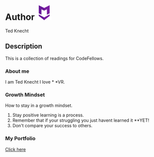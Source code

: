 # Author ![alt text](https://github.com/adam-p/markdown-here/raw/master/src/common/images/icon48.png "Logo Title Text 1")
Ted Knecht

##  Description
This is a collection of readings for CodeFellows.

###  About me
I am Ted Knecht I love * *VR. 

###  Growth Mindset
How to stay in a  growth mindset.

1.  Stay positive learning is a process.
2.  Remember that if your struggling you just havent learned it **YET!
3.  Don't compare your success to others.

###  My Portfolio

[Click here](https://github.com/Ritzoosk)

